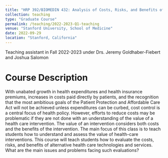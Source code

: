 ```yaml
---
title: "HRP 392/BIOMEDIN 432: Analysis of Costs, Risks, and Benefits of Health Care"
collection: teaching
type: "Graduate Course"
permalink: /teaching/2022-2023-Q1-teaching
venue: "Stanford University, School of Medicine"
date: 2022-09-29
location: "Stanford, California"
---
```


Teaching assistant in Fall 2022-2023 under Drs. Jeremy Goldhaber-Fiebert and Joshua Salomon

Course Description
======
With unabated growth in health expenditures and health insurance premiums, increases in costs paid directly by patients, and the recognition that the most ambitious goals of the Patient Protection and Affordable Care Act will not be achieved unless expenditures can be curbed, cost control is a central focus of health policy. However, efforts to reduce costs may be problematic if they are not done with an understanding of the value of a health care intervention. The value of an intervention considers both costs and the benefits of the intervention. The main focus of this class is to teach students how to understand and assess the value of health-care interventions. This course will teach students how to evaluate the costs, risks, and benefits of alternative health care technologies and services. What are the main issues and problems facing such evaluations?
